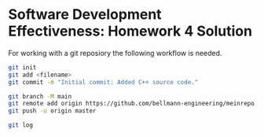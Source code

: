# Software Development Effectiveness: Homework 4 Solution

For working with a git reposiory the following workflow is needed.

```bash
git init
git add <filename>
git commit -m "Initial commit: Added C++ source code."

git branch -M main
git remote add origin https://github.com/bellmann-engineering/meinrepo.git
git push -u origin master

git log
